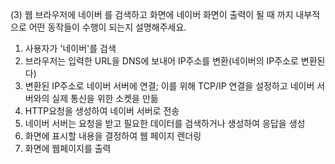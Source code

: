 (3) 웹 브라우저에 네이버 를 검색하고 화면에 네이버 화면이 출력이 될 때 까지 내부적으로 어떤 동작들이 수행이 되는지 설명해주세요.

1. 사용자가 '네이버'를 검색
2. 브라우저는 입력한 URL을 DNS에 보내어 IP주소를 변환(네이버의 IP주소로 변환된다)
3. 변환된 IP주소로 네이버 서버에 연결; 이를 위해 TCP/IP 연결을 설정하고 네이버 서버와의 실제 통신을 위한 소켓을 만듦
4. HTTP요청을 생성하여 네이버 서버로 전송
5. 네이버 서버는 요청을 받고 필요한 데이터를 검색하거나 생성하여 응답을 생성
6. 화면에 표시할 내용을 결정하여 웹 페이지 렌더링
7. 화면에 웹페이지를 출력
   
